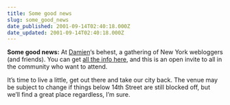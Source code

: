 ```yaml
---
title: Some good news
slug: some_good_news
date_published: 2001-09-14T02:40:18.000Z
date_updated: 2001-09-14T02:40:18.000Z
---
```


**Some good news:** At [Damien](http://www.mrbarrett.com)‘s behest, a gathering of New York webloggers (and friends). You can get [all the info here](http://newyork.evite.citysearch.com/respond/view/titleOnly?iid=BMFBKTTXYCDJYDHFZOVY&amp;closeJSHeader=OK&amp;previewAfterSend=ok), and this is an open invite to all in the community who want to attend.

It’s time to live a little, get out there and take our city back. The venue may be subject to change if things below 14th Street are still blocked off, but we’ll find a great place regardless, I’m sure.
